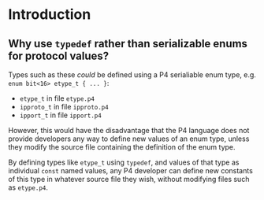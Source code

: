 # Introduction

## Why use `typedef` rather than serializable enums for protocol values?

Types such as these _could_ be defined using a P4 serialiable enum
type, e.g. `enum bit<16> etype_t { ... }`:

+ `etype_t` in file `etype.p4`
+ `ipproto_t` in file `ipproto.p4`
+ `ipport_t` in file `ipport.p4`

However, this would have the disadvantage that the P4 language does
not provide developers any way to define new values of an enum type,
unless they modify the source file containing the definition of the
enum type.

By defining types like `etype_t` using `typedef`, and values of that
type as individual `const` named values, any P4 developer can define
new constants of this type in whatever source file they wish, without
modifying files such as `etype.p4`.
